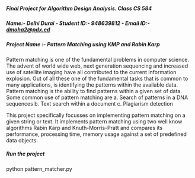 
  
##### Final Project for Algorithm Design Analysis. Class CS 584
##### Name:- Delhi Durai - Student ID:- 948639812 - Email ID:- dmoha2@pdx.ed
##### Project Name :- Pattern Matching using KMP and Rabin Karp

Pattern matching is one of the fundamental problems in computer science. The advent of world wide web, next generation sequencing and increased use of satellite imaging have all contributed to the current information explosion. Out of all these one of the fundamental tasks that is common to many applications, is identifying the patterns within the available data. Pattern matching is the ability to find patterns within a given set of data. Some common use of pattern matching are
a.	Search of patterns in a DNA sequences
b.	Text search within a document
c.	Plagiarism detection


This project specifically focusses on implementing pattern matching on a given string or text. It implements pattern matching using two well know algorithms Rabin Karp and Knuth-Morris-Pratt and compares its performance, processing time, memory usage against a set of predefined data objects. 



##### Run the project 

python pattern_matcher.py

